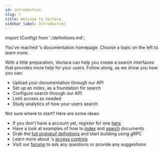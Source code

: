 ```yaml
---
id: introduction
slug: /
title: Welcome to Vectara
sidebar_label: Introduction
---
```


import {Config} from './definitions.md';

You've reached <Config v="names.product"/>'s documentation homepage.  Choose a topic on the left to learn more.

With a little preparation, Vectara can help you create a search interfaces that
provides more help for your users. Follow along, as we show you how you can:

- Upload your documentation through our API
- Set up an index, as a foundation for search
- Configure search through our API
- Limit access as needed
- Study analytics of how your users search

Not sure where to start?  Here are some ideas:
- If you don't have a <Config v="names.product"/> account yet, register for one [here](https://console.vectara.com/signup)
- Have a look at examples of how to [index](/docs/getting-started-samples/rest_index_document.py) and
[search](/docs/getting-started-samples/rest_query.py) documents
- Grab the [full protobuf definitions](/docs/protobuf-definitions) and start building using gRPC
- Learn more about <Config v="names.product"/>'s [access controls](/docs/console-ui/configure-server-access-to-corpus)
- Visit our [forums](https://discuss.vectara.com/) to ask any questions or provide any suggestions
